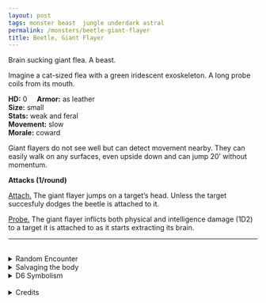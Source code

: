 ```yaml
---
layout: post
tags: monster beast  jungle underdark astral
permalink: /monsters/beetle-giant-flayer
title: Beetle, Giant Flayer
---
```


Brain sucking giant flea. A beast.

Imagine a cat-sized flea with a green iridescent exoskeleton. A long probe coils from its mouth.

**HD:** 0  &nbsp; &nbsp;  **Armor:** as leather <br>
**Size:** small <br>
**Stats:** weak and feral<br>
**Movement:** slow <br>
**Morale:** coward <br>

Giant flayers do not see well but can detect movement nearby. They can easily walk on any surfaces, even upside down and can jump 20’ without momentum.

**Attacks (1/round)**

<ins>Attach.</ins> The giant flayer jumps on a target’s head. Unless the target succesfuly dodges the beetle is attached to it.

<ins>Probe.</ins> The giant flayer inflicts both physical and intelligence damage (1D2) to a target it is attached to as it starts extracting its brain.
<br>

---

<br> 

<details markdown="1">
<summary>Random Encounter</summary>

1. **Monster:** 2D4 giant flayers.
1. **Lair:** A damp cave echoing with eerie vibrations and filled with red eggs. <br>	&nbsp; OR <br>	**Omen:** Underwater-sounding cricket noises, close.
1. **Spoor:** A body, its eyes popped and its brain sucked dry.
1. **Tracks:** Underwater-sounding cricket noises, far away.
1. **Trace:** Smashed giant flayer.  
1. **Trace:** A dried, brainless body.
</details>

<details markdown="1">
<summary>Salvaging the body</summary>

Giant flayer shell can be used for armor but has 1-6 chance to break on each hit. A more common use would be to ground it to make a green iridescent dye.
</details>

<details markdown="1">
<summary>D6 Symbolism</summary>

In local cultures, it is a symbol of ...

1. Mind Flayers
1. Forgetfulness
1. Idiocy
1. Opera
1. Intellect
1. Sacred 
</details>

<br>

<details markdown="1">
<summary>Credits</summary>
The giant flayer beetle is an orginal creation of [Richard J. Leblanc Jr](http://savevsdragon.blogspot.com/2012/08/new-oebx1e-monster-giant-flayer-beetle.html). When adapting it to the GLoG, I made it slightly less sturdy but a bit more reliable: the original was only threatening when rolling a critical hit, this one does intelligence damage more often. — SaltyGoo
</details>

